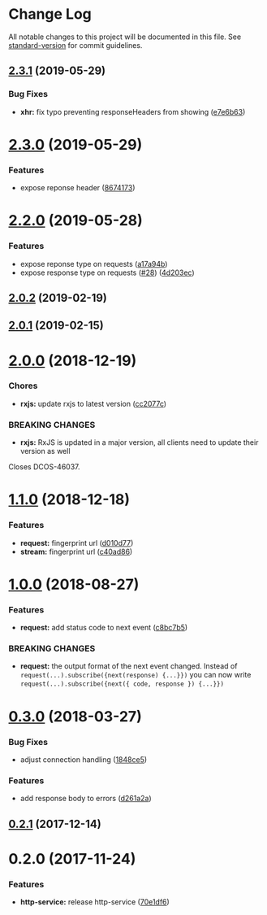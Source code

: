 # Change Log

All notable changes to this project will be documented in this file. See [standard-version](https://github.com/conventional-changelog/standard-version) for commit guidelines.

<a name="2.3.1"></a>
## [2.3.1](https://github.com/dcos-labs/http-service/compare/v2.3.0...v2.3.1) (2019-05-29)


### Bug Fixes

* **xhr:** fix typo preventing responseHeaders from showing ([e7e6b63](https://github.com/dcos-labs/http-service/commit/e7e6b63))



<a name="2.3.0"></a>
# [2.3.0](https://github.com/dcos-labs/http-service/compare/v2.2.0...v2.3.0) (2019-05-29)


### Features

* expose reponse header ([8674173](https://github.com/dcos-labs/http-service/commit/8674173))



<a name="2.2.0"></a>
# [2.2.0](https://github.com/dcos-labs/http-service/compare/v2.1.0...v2.2.0) (2019-05-28)


### Features

* expose reponse type on requests ([a17a94b](https://github.com/dcos-labs/http-service/commit/a17a94b))
* expose response type on requests ([#28](https://github.com/dcos-labs/http-service/issues/28)) ([4d203ec](https://github.com/dcos-labs/http-service/commit/4d203ec))



<a name="2.0.2"></a>
## [2.0.2](https://github.com/dcos-labs/http-service/compare/v2.0.1...v2.0.2) (2019-02-19)



<a name="2.0.1"></a>
## [2.0.1](https://github.com/dcos-labs/http-service/compare/v2.0.0...v2.0.1) (2019-02-15)



<a name="2.0.0"></a>
# [2.0.0](https://github.com/dcos-labs/http-service/compare/v1.1.0...v2.0.0) (2018-12-19)


### Chores

* **rxjs:** update rxjs to latest version ([cc2077c](https://github.com/dcos-labs/http-service/commit/cc2077c))


### BREAKING CHANGES

* **rxjs:** RxJS is updated in a major version, all clients need to
update their version as well

Closes DCOS-46037.



<a name="1.1.0"></a>
# [1.1.0](https://github.com/dcos-labs/http-service/compare/v1.0.0...v1.1.0) (2018-12-18)


### Features

* **request:** fingerprint url ([d010d77](https://github.com/dcos-labs/http-service/commit/d010d77))
* **stream:** fingerprint url ([c40ad86](https://github.com/dcos-labs/http-service/commit/c40ad86))



<a name="1.0.0"></a>
# [1.0.0](https://github.com/dcos-labs/http-service/compare/v0.3.0...v1.0.0) (2018-08-27)


### Features

* **request:** add status code to next event ([c8bc7b5](https://github.com/dcos-labs/http-service/commit/c8bc7b5))


### BREAKING CHANGES

* **request:** the output format of the next event changed. Instead of
`request(...).subscribe({next(response) {...}})` you can now write
`request(...).subscribe({next({ code, response }) {...}})`



<a name="0.3.0"></a>
# [0.3.0](https://github.com/dcos-labs/http-service/compare/v0.2.1...v0.3.0) (2018-03-27)


### Bug Fixes

* adjust connection handling ([1848ce5](https://github.com/dcos-labs/http-service/commit/1848ce5))


### Features

* add response body to errors ([d261a2a](https://github.com/dcos-labs/http-service/commit/d261a2a))



<a name="0.2.1"></a>
## [0.2.1](https://github.com/dcos-labs/http-service/compare/v0.2.0...v0.2.1) (2017-12-14)



<a name="0.2.0"></a>
# 0.2.0 (2017-11-24)


### Features

* **http-service:** release http-service ([70e1df6](https://github.com/dcos-labs/http-service/commit/70e1df6))
